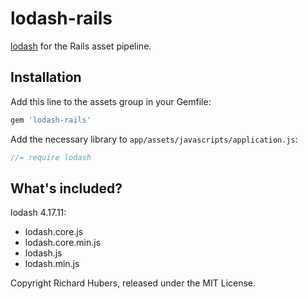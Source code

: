 # lodash-rails

[lodash](http://lodash.com/) for the Rails asset pipeline.

## Installation

Add this line to the assets group in your Gemfile:

```ruby
gem 'lodash-rails'
```

Add the necessary library to `app/assets/javascripts/application.js`:

```js
//= require lodash
```

## What's included?

lodash 4.17.11:

* lodash.core.js
* lodash.core.min.js
* lodash.js
* lodash.min.js

Copyright Richard Hubers, released under the MIT License.
